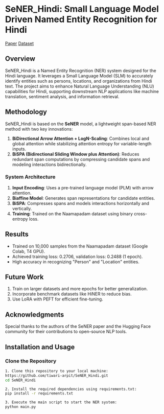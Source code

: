 # SeNER_Hindi: Small Language Model Driven Named Entity Recognition for Hindi
[Paper](https://arxiv.org/pdf/2502.07286) [Dataset](https://huggingface.co/datasets/ai4bharat/naamapadam)
## Overview
SeNER_Hindi is a Named Entity Recognition (NER) system designed for the Hindi language. It leverages a Small Language Model (SLM) to accurately identify entities such as persons, locations, and organizations from Hindi text. The project aims to enhance Natural Language Understanding (NLU) capabilities for Hindi, supporting downstream NLP applications like machine translation, sentiment analysis, and information retrieval.


## Methodology
SeNER_Hindi is based on the **SeNER** model, a lightweight span-based NER method with two key innovations:
1. **BiDirectional Arrow Attention + LogN-Scaling**: Combines local and global attention while stabilizing attention entropy for variable-length inputs.
2. **BiSPA (Bidirectional Sliding Window plus Attention)**: Reduces redundant span computations by compressing candidate spans and modeling interactions bidirectionally.

### System Architecture
1. **Input Encoding**: Uses a pre-trained language model (PLM) with arrow attention.
2. **Biaffine Model**: Generates span representations for candidate entities.
3. **BiSPA**: Compresses spans and models interactions horizontally and vertically.
4. **Training**: Trained on the Naamapadam dataset using binary cross-entropy loss.

## Results
- Trained on 10,000 samples from the Naamapadam dataset (Google Colab, T4 GPU).
- Achieved training loss: 0.2706, validation loss: 0.2488 (1 epoch).
- High accuracy in recognizing "Person" and "Location" entities.

## Future Work
1. Train on larger datasets and more epochs for better generalization.
2. Incorporate benchmark datasets like HiNER to reduce bias.
3. Use LoRA with PEFT for efficient fine-tuning.

## Acknowledgments
Special thanks to the authors of the SeNER paper and the Hugging Face community for their contributions to open-source NLP tools.

## Installation and Usage
### Clone the Repository
```bash
1. Clone this repository to your local machine:
https://github.com/tiwari-arpit/SeNER_Hindi.git
cd SeNER_Hindi

2. Install the required dependencies using requirements.txt:
pip install -r requirements.txt

3. Execute the main script to start the NER system:
python main.py
